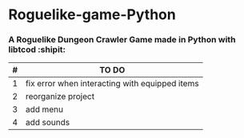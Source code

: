 # Roguelike-game-Python
### A Roguelike Dungeon Crawler Game made in Python with libtcod :shipit:

| # | TO DO |
|-----:|-----------|
|     1| fix error when interacting with equipped items|
|     2| reorganize project    |
|     3| add menu       |
|     4| add sounds       |
